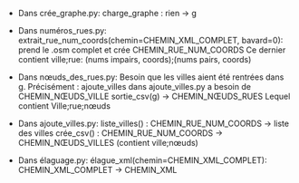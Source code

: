 - Dans crée_graphe.py:
       charge_graphe : rien -> g


- Dans numéros_rues.py:
       extrait_rue_num_coords(chemin=CHEMIN_XML_COMPLET, bavard=0): prend le .osm complet et crée CHEMIN_RUE_NUM_COORDS
       	   Ce dernier contient   ville;rue: (nums impairs, coords);(nums pairs, coords)


- Dans nœuds_des_rues.py:
       Besoin que les villes aient été rentrées dans g. Précisément : ajoute_villes dans ajoute_villes.py a besoin de CHEMIN_NŒUDS_VILLE
       sortie_csv(g) -> CHEMIN_NŒUDS_RUES
           Lequel contient Ville;rue;nœuds


- Dans ajoute_villes.py:
       liste_villes() : CHEMIN_RUE_NUM_COORDS -> liste des villes
       crée_csv() : CHEMIN_RUE_NUM_COORDS -> CHEMIN_NŒUDS_VILLES   (contient ville;nœuds)


- Dans élaguage.py:
       élague_xml(chemin=CHEMIN_XML_COMPLET):   CHEMIN_XML_COMPLET -> CHEMIN_XML